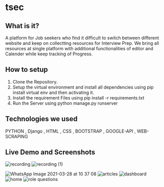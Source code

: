 # tsec
## What is it?
A platform for Job seekers who find it difficult to switch between different website and keep on collectting resources for Interview Prep.
We bring all resources at single platform with additional functionalities of editor and Calender while keep tracking of Progress.

## How to setup
1) Clone the Repository.
2) Setup the virtual environment and install all dependencies using pip install virtual env and then activating it.
3) Install the requirement Files using pip install -r requirements.txt
4) Run the Server using python manage.py runserver

## Technologies we used
PYTHON , Django , HTML , CSS , BOOTSTRAP , GOOGLE-API , WEB-SCRAPING

## Live Demo and Screenshots
![recording](https://user-images.githubusercontent.com/50968654/112743350-37eb8800-8fb4-11eb-881e-10a6748f93d5.gif)
![recording (1)](https://user-images.githubusercontent.com/50968654/112743346-35892e00-8fb4-11eb-8297-e8cfd5f42da9.gif)

![WhatsApp Image 2021-03-28 at 10 37 08](https://user-images.githubusercontent.com/50968654/112743353-391cb500-8fb4-11eb-8c18-5fcee00a0ee1.jpeg)
![articles](https://user-images.githubusercontent.com/50968654/112743340-33bf6a80-8fb4-11eb-87bb-731edc3ad9ed.PNG)
![dashboard](https://user-images.githubusercontent.com/50968654/112743344-34f09780-8fb4-11eb-8704-048c5440f03c.PNG)
![home](https://user-images.githubusercontent.com/50968654/112743345-35892e00-8fb4-11eb-859f-fff754f069de.png)
![role questions](https://user-images.githubusercontent.com/50968654/112743351-38841e80-8fb4-11eb-95d6-1024a8134293.PNG)


